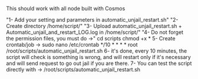 This should work with all node built with Cosmos

"1- Add your setting and parameters in automatic_unjail_restart.sh"
"2- Create directory /home/script/"
"3- Upload automatic_unjail_restart.sh + Automatic_unjail_and_restart_LOG.log in /home/script/"
"4- Do not forget the permission files, you must do ->"
   cd scripts
   chmod +x *
5- Create crontab/job ->
   sudo nano /etc/crontab
   */10 * * * * root /root/scripts/automatic_unjail_restart.sh
6- it's done, every 10 minutes, the script will check is something is wrong, 
   and will restart only if it's necessary and will send request to go out jail if you are there.
7- You can test the script directly with ->
   /root/scripts/automatic_unjail_restart.sh
   
